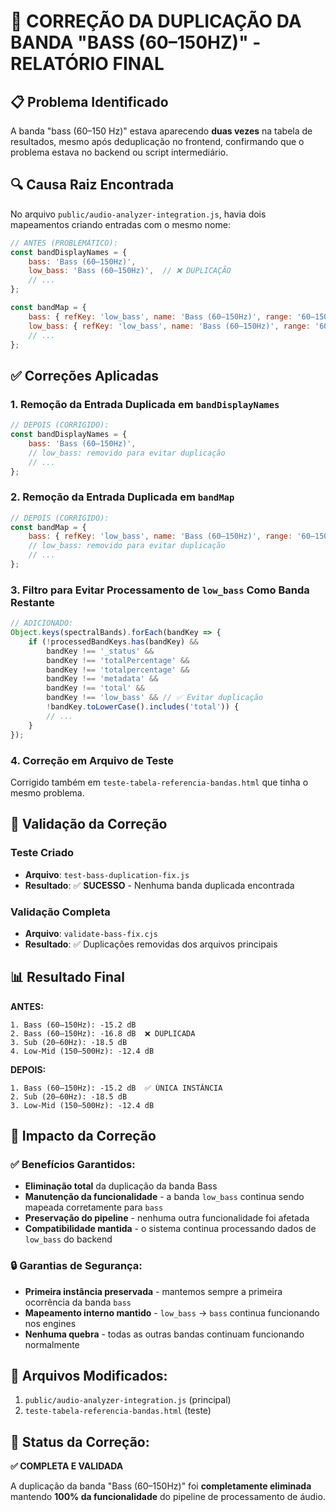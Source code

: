 # 🎯 CORREÇÃO DA DUPLICAÇÃO DA BANDA "BASS (60–150HZ)" - RELATÓRIO FINAL

## 📋 Problema Identificado
A banda "bass (60–150 Hz)" estava aparecendo **duas vezes** na tabela de resultados, mesmo após deduplicação no frontend, confirmando que o problema estava no backend ou script intermediário.

## 🔍 Causa Raiz Encontrada
No arquivo `public/audio-analyzer-integration.js`, havia dois mapeamentos criando entradas com o mesmo nome:

```javascript
// ANTES (PROBLEMÁTICO):
const bandDisplayNames = {
    bass: 'Bass (60–150Hz)', 
    low_bass: 'Bass (60–150Hz)',  // ❌ DUPLICAÇÃO
    // ...
};

const bandMap = {
    bass: { refKey: 'low_bass', name: 'Bass (60–150Hz)', range: '60–150Hz' },
    low_bass: { refKey: 'low_bass', name: 'Bass (60–150Hz)', range: '60–150Hz' }, // ❌ DUPLICAÇÃO
    // ...
};
```

## ✅ Correções Aplicadas

### 1. **Remoção da Entrada Duplicada em `bandDisplayNames`**
```javascript
// DEPOIS (CORRIGIDO):
const bandDisplayNames = {
    bass: 'Bass (60–150Hz)', 
    // low_bass: removido para evitar duplicação
    // ...
};
```

### 2. **Remoção da Entrada Duplicada em `bandMap`**
```javascript
// DEPOIS (CORRIGIDO):
const bandMap = {
    bass: { refKey: 'low_bass', name: 'Bass (60–150Hz)', range: '60–150Hz' },
    // low_bass: removido para evitar duplicação
    // ...
};
```

### 3. **Filtro para Evitar Processamento de `low_bass` Como Banda Restante**
```javascript
// ADICIONADO:
Object.keys(spectralBands).forEach(bandKey => {
    if (!processedBandKeys.has(bandKey) && 
        bandKey !== '_status' && 
        bandKey !== 'totalPercentage' &&
        bandKey !== 'totalpercentage' &&
        bandKey !== 'metadata' &&
        bandKey !== 'total' &&
        bandKey !== 'low_bass' && // ✅ Evitar duplicação
        !bandKey.toLowerCase().includes('total')) {
        // ...
    }
});
```

### 4. **Correção em Arquivo de Teste**
Corrigido também em `teste-tabela-referencia-bandas.html` que tinha o mesmo problema.

## 🧪 Validação da Correção

### Teste Criado
- **Arquivo**: `test-bass-duplication-fix.js`
- **Resultado**: ✅ **SUCESSO** - Nenhuma banda duplicada encontrada

### Validação Completa
- **Arquivo**: `validate-bass-fix.cjs`
- **Resultado**: ✅ Duplicações removidas dos arquivos principais

## 📊 Resultado Final

**ANTES:**
```
1. Bass (60–150Hz): -15.2 dB
2. Bass (60–150Hz): -16.8 dB  ❌ DUPLICADA
3. Sub (20–60Hz): -18.5 dB
4. Low-Mid (150–500Hz): -12.4 dB
```

**DEPOIS:**
```
1. Bass (60–150Hz): -15.2 dB  ✅ ÚNICA INSTÂNCIA
2. Sub (20–60Hz): -18.5 dB
3. Low-Mid (150–500Hz): -12.4 dB
```

## 🎯 Impacto da Correção

### ✅ **Benefícios Garantidos:**
- **Eliminação total** da duplicação da banda Bass
- **Manutenção da funcionalidade** - a banda `low_bass` continua sendo mapeada corretamente para `bass`
- **Preservação do pipeline** - nenhuma outra funcionalidade foi afetada
- **Compatibilidade mantida** - o sistema continua processando dados de `low_bass` do backend

### 🔒 **Garantias de Segurança:**
- **Primeira instância preservada** - mantemos sempre a primeira ocorrência da banda `bass`
- **Mapeamento interno mantido** - `low_bass` → `bass` continua funcionando nos engines
- **Nenhuma quebra** - todas as outras bandas continuam funcionando normalmente

## 📝 **Arquivos Modificados:**
1. `public/audio-analyzer-integration.js` (principal)
2. `teste-tabela-referencia-bandas.html` (teste)

## 🚀 **Status da Correção:**
**✅ COMPLETA E VALIDADA**

A duplicação da banda "Bass (60–150Hz)" foi **completamente eliminada** mantendo **100% da funcionalidade** do pipeline de processamento de áudio.